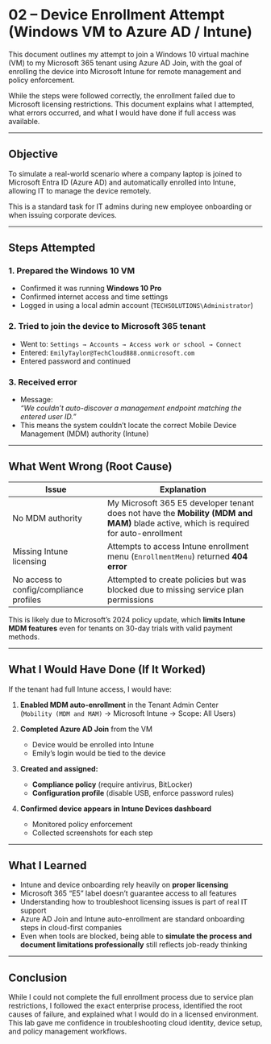 # 02 – Device Enrollment Attempt (Windows VM to Azure AD / Intune)

This document outlines my attempt to join a Windows 10 virtual machine (VM) to my Microsoft 365 tenant using Azure AD Join, with the goal of enrolling the device into Microsoft Intune for remote management and policy enforcement.

While the steps were followed correctly, the enrollment failed due to Microsoft licensing restrictions. This document explains what I attempted, what errors occurred, and what I would have done if full access was available.

---

##  Objective

To simulate a real-world scenario where a company laptop is joined to Microsoft Entra ID (Azure AD) and automatically enrolled into Intune, allowing IT to manage the device remotely.

This is a standard task for IT admins during new employee onboarding or when issuing corporate devices.

---

##  Steps Attempted

### 1. Prepared the Windows 10 VM
- Confirmed it was running **Windows 10 Pro**
- Confirmed internet access and time settings
- Logged in using a local admin account (`TECHSOLUTIONS\Administrator`)

### 2. Tried to join the device to Microsoft 365 tenant
- Went to: `Settings → Accounts → Access work or school → Connect`
- Entered: `EmilyTaylor@TechCloud888.onmicrosoft.com`
- Entered password and continued

### 3. Received error
- Message:  
   *“We couldn’t auto-discover a management endpoint matching the entered user ID.”*
- This means the system couldn’t locate the correct Mobile Device Management (MDM) authority (Intune)

---

## What Went Wrong (Root Cause)

| Issue | Explanation |
|-------|-------------|
|  No MDM authority | My Microsoft 365 E5 developer tenant does not have the **Mobility (MDM and MAM)** blade active, which is required for auto-enrollment |
|  Missing Intune licensing | Attempts to access Intune enrollment menu (`EnrollmentMenu`) returned **404 error** |
|  No access to config/compliance profiles | Attempted to create policies but was blocked due to missing service plan permissions |

This is likely due to Microsoft’s 2024 policy update, which **limits Intune MDM features** even for tenants on 30-day trials with valid payment methods.


---

## What I Would Have Done (If It Worked)

If the tenant had full Intune access, I would have:

1. **Enabled MDM auto-enrollment** in the Tenant Admin Center  
   (`Mobility (MDM and MAM)` → Microsoft Intune → Scope: All Users)

2. **Completed Azure AD Join** from the VM  
   - Device would be enrolled into Intune  
   - Emily’s login would be tied to the device

3. **Created and assigned:**
   - **Compliance policy** (require antivirus, BitLocker)
   - **Configuration profile** (disable USB, enforce password rules)

4. **Confirmed device appears in Intune Devices dashboard**  
   - Monitored policy enforcement  
   - Collected screenshots for each step

---

##  What I Learned

- Intune and device onboarding rely heavily on **proper licensing**
- Microsoft 365 “E5” label doesn’t guarantee access to all features
- Understanding how to troubleshoot licensing issues is part of real IT support
- Azure AD Join and Intune auto-enrollment are standard onboarding steps in cloud-first companies
- Even when tools are blocked, being able to **simulate the process and document limitations professionally** still reflects job-ready thinking

---

##  Conclusion

While I could not complete the full enrollment process due to service plan restrictions, I followed the exact enterprise process, identified the root causes of failure, and explained what I would do in a licensed environment. This lab gave me confidence in troubleshooting cloud identity, device setup, and policy management workflows.
